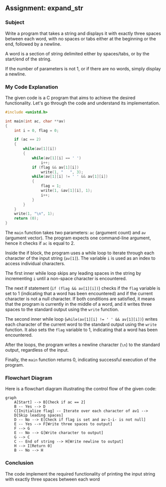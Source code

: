 ## Assignment: expand_str

### Subject

Write a program that takes a string and displays it with exactly three spaces between each word, with no spaces or tabs either at the beginning or the end, followed by a newline.

A word is a section of string delimited either by spaces/tabs, or by the start/end of the string.

If the number of parameters is not 1, or if there are no words, simply display a newline.

### My Code Explanation

The given code is a C program that aims to achieve the desired functionality. Let's go through the code and understand its implementation.

```c
#include <unistd.h>

int main(int ac, char **av)
{
    int i = 0, flag = 0;

    if (ac == 2)
    {
        while(av[1][i])
        {
            while(av[1][i] == ' ')
                i++;
            if (flag && av[1][i])
                write(1, "   ", 3);
            while(av[1][i] != ' ' && av[1][i])
            {
                flag = 1;
                write(1, &av[1][i], 1);
                i++;
            }
        }
    }
    write(1, "\n", 1);
    return (0);
}
```

The `main` function takes two parameters: `ac` (argument count) and `av` (argument vector). The program expects one command-line argument, hence it checks if `ac` is equal to 2.

Inside the if block, the program uses a while loop to iterate through each character of the input string (`av[1]`). The variable `i` is used as an index to access individual characters.

The first inner while loop skips any leading spaces in the string by incrementing `i` until a non-space character is encountered.

The next if statement (`if (flag && av[1][i])`) checks if the `flag` variable is set to 1 (indicating that a word has been encountered) and if the current character is not a null character. If both conditions are satisfied, it means that the program is currently in the middle of a word, and it writes three spaces to the standard output using the `write` function.

The second inner while loop (`while(av[1][i] != ' ' && av[1][i])`) writes each character of the current word to the standard output using the `write` function. It also sets the `flag` variable to 1, indicating that a word has been encountered.

After the loops, the program writes a newline character (`\n`) to the standard output, regardless of the input.

Finally, the `main` function returns 0, indicating successful execution of the program.

### Flowchart Diagram

Here is a flowchart diagram illustrating the control flow of the given code:

```mermaid
graph
    A[Start] --> B[Check if ac == 2]
    B -- Yes --> D
    C[Initialize flag] -- Iterate over each character of av1 -->
    D[Skip leading spaces]
    D -- No --> E[Check if flag is set and av-1-i- is not null]
    E -- Yes --> F[Write three spaces to output]
    F --> G
    E -- No --> G[Write character to output]
    G --> C
    C -- End of string --> H[Write newline to output]
    H --> I[Return 0]
    B -- No --> H
```

### Conclusion

The code implement the required functionality of printing the input string with exactly three spaces between each word
